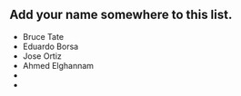 Add your name somewhere to this list. 
- 
- Bruce Tate
- Eduardo Borsa  
- Jose Ortiz
- Ahmed Elghannam
- 
- 
